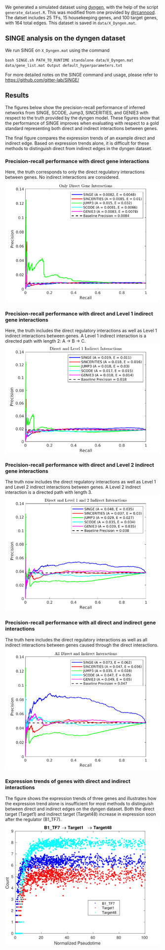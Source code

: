 We generated a simulated dataset using [dyngen](https://github.com/dynverse/dyngen), with the help of the script `generate_dataset.R`.
This was modified from one provided by [@rcannood](https://github.com/rcannood).
The datset includes 25 TFs, 15 housekeeping genes, and 100 target genes, with 164 total edges.
This dataset is saved in `data/X_Dyngen.mat`.

## SINGE analysis on the dyngen dataset
We run SINGE on `X_Dyngen.mat` using the command

`bash SINGE.sh PATH_TO_RUNTIME standalone data/X_Dyngen.mat data/gene_list.mat Output default_hyperparameters.txt`

For more detailed notes on the SINGE command and usage, please refer to https://github.com/gitter-lab/SINGE/

## Results
The figures below show the precision-recall performance of inferred networks from SINGE, SCODE, Jump3, SINCERITIES, and GENIE3 with respect to the truth provided by the dyngen model. These figures show that the performance of SINGE improves when evaluating with respect to a gold standard representing both direct and indirect interactions between genes.

The final figure compares the expression trends of an example direct and indirect edge.
Based on expression trends alone, it is difficult for these methods to distinguish direct from indirect edges in the dyngen dataset.

### Precision-recall performance with direct gene interactions
Here, the truth corresponds to only the direct regulatory interactions between genes. No indirect interactions are considered.
![Precision-recall performance with direct gene interactions](figures/Dyngen_PR_DirectEdges_Only.png)
### Precision-recall performance with direct and Level 1 indirect gene interactions
Here, the truth includes the direct regulatory interactions as well as Level 1 indirect interactions between genes. A Level 1 indirect interaction is a directed path with length 2: A → B → C.
![Precision-recall performance with direct and Level 1 indirect gene interactions](figures/Dyngen_PR_with_Level1_InDirectEdges.png)
### Precision-recall performance with direct and Level 2 indirect gene interactions
The truth now includes the direct regulatory interactions as well as Level 1 and Level 2 indirect interactions between genes. A Level 2 indirect interaction is a directed path with length 3.
![Precision-recall performance with direct and Level 2 indirect gene interactions](figures/Dyngen_PR_with_Level1_Level2_InDirectEdges.png)
### Precision-recall performance with all direct and indirect gene interactions
The truth here includes the direct regulatory interactions as well as all indirect interactions between genes caused through the direct interactions. 
![Precision-recall performance with all direct and indirect gene interactions](figures/Dyngen_PR_with_All_InDirectEdges.png)

### Expression trends of genes with direct and indirect interactions
The figure shows the expression trends of three genes and illustrates how the expression trend alone is insufficient for most methods to distinguish between direct and indirect edges on the dyngen dataset.
Both the direct target (Target1) and indirect target (Target48) increase in expression soon after the regulator (B1_TF7).
![](figures/Dyngen_Gene_Expression.png)
